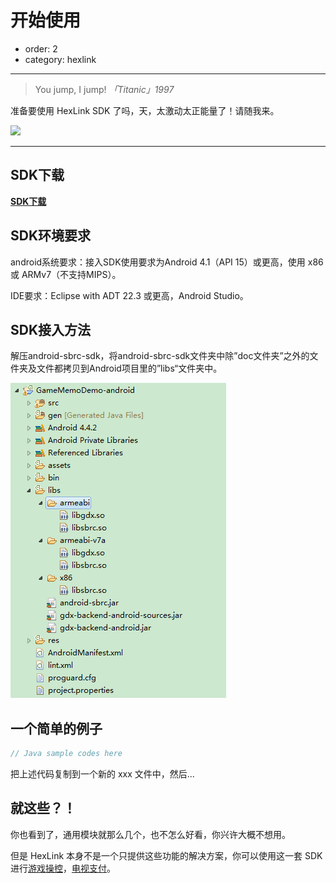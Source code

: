 # 开始使用

- order: 2
- category: hexlink

---

> You jump, I jump!   *「Titanic」1997*

准备要使用 HexLink SDK 了吗，天，太激动太正能量了！请随我来。

![](https://i.alipayobjects.com/e/201303/2P3fLYiHrA.jpg)

---
## SDK下载

**[SDK下载](../demo/android-sbrc-sdk-release-2015-03-05-2e0633d-with-demo.zip)**

## SDK环境要求

android系统要求：接入SDK使用要求为Android 4.1（API 15）或更高，使用 x86 或 ARMv7（不支持MIPS）。

IDE要求：Eclipse with ADT 22.3 或更高，Android Studio。

## SDK接入方法

解压android-sbrc-sdk，将android-sbrc-sdk文件夹中除”doc文件夹”之外的文件夹及文件都拷贝到Android项目里的”libs“文件夹中。

![libs_image](../static/libs.png)

## 一个简单的例子

```java
// Java sample codes here
```

把上述代码复制到一个新的 xxx 文件中，然后...

## 就这些？！

你也看到了，通用模块就那么几个，也不怎么好看，你兴许大概不想用。

但是 HexLink 本身不是一个只提供这些功能的解决方案，你可以使用这一套 SDK 进行[游戏操控](/docs/control.html)，[电视支付](/docs/payment.html)。
